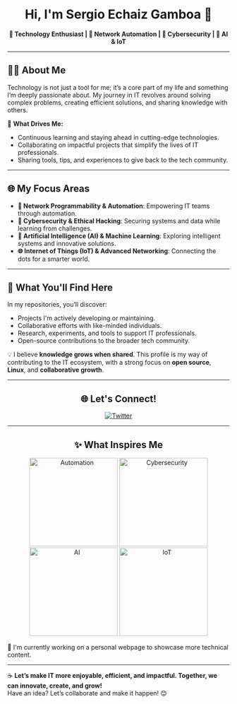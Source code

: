 <h1 align="center">Hi, I'm Sergio Echaiz Gamboa 👋</h1>
<p align="center">
  <b>🌟 Technology Enthusiast | 🚀 Network Automation | 🔐 Cybersecurity | 🤖 AI & IoT</b>
</p>

---

## 🧑‍💻 About Me
Technology is not just a tool for me; it’s a core part of my life and something I’m deeply passionate about. My journey in IT revolves around solving complex problems, creating efficient solutions, and sharing knowledge with others.

🎯 **What Drives Me:**  
- Continuous learning and staying ahead in cutting-edge technologies.  
- Collaborating on impactful projects that simplify the lives of IT professionals.  
- Sharing tools, tips, and experiences to give back to the tech community.

---

## 🌐 **My Focus Areas**
- **🚀 Network Programmability & Automation**: Empowering IT teams through automation.  
- **🔐 Cybersecurity & Ethical Hacking**: Securing systems and data while learning from challenges.
- **🤖 Artificial Intelligence (AI) & Machine Learning**: Exploring intelligent systems and innovative solutions.  
- **🌐 Internet of Things (IoT) & Advanced Networking**: Connecting the dots for a smarter world.  

---

## 💼 **What You'll Find Here**
In my repositories, you’ll discover:  
- Projects I'm actively developing or maintaining.  
- Collaborative efforts with like-minded individuals.  
- Research, experiments, and tools to support IT professionals.  
- Open-source contributions to the broader tech community.  

💡 I believe **knowledge grows when shared**. This profile is my way of contributing to the IT ecosystem, with a strong focus on **open source**, **Linux**, and **collaborative growth**.  

---

<div align="center">
  <h2>🌐 Let's Connect!</h2>
  <p>
    <a href="https://www.twitter.com/sergio_echaiz">
      <img src="https://img.shields.io/badge/X-Follow-black?style=for-the-badge&logo=twitter" alt="Twitter">
    </a>
  </p>
</div>

---

<div align="center">
  <h2>✨ What Inspires Me</h2>
  <img src="https://media.giphy.com/media/3o7abKhOpu0NwenH3O/giphy.gif" alt="Automation" width="200"/>
  <img src="https://media.giphy.com/media/3oriO0OEd9QIDdllqo/giphy.gif" alt="Cybersecurity" width="200"/>
  <img src="https://media.giphy.com/media/l0HUpt2s9Pclgt9Vm/giphy.gif" alt="AI" width="200"/>
  <img src="https://media.giphy.com/media/2t9sDPrlvFpdK/giphy.gif" alt="IoT" width="200"/>
</div>

🌱 I'm currently working on a personal webpage to showcase more technical content.  

---

☕ **Let’s make IT more enjoyable, efficient, and impactful. Together, we can innovate, create, and grow!**  
Have an idea? Let’s collaborate and make it happen! 😊

